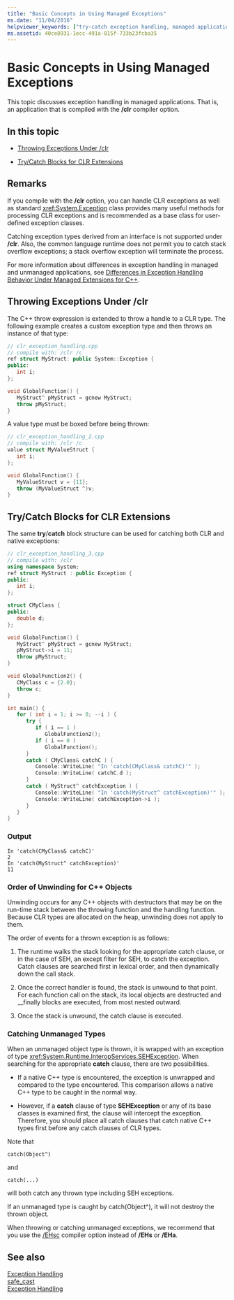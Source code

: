 ```yaml
---
title: "Basic Concepts in Using Managed Exceptions"
ms.date: "11/04/2016"
helpviewer_keywords: ["try-catch exception handling, managed applications", "__finally keyword, managed exceptions", "exceptions, managed", "try-catch exception handling", "catch blocks", "throwing exceptions, managed exceptions", "Visual C++, handling managed exceptions"]
ms.assetid: 40ce8931-1ecc-491a-815f-733b23fcba35
---
```

# Basic Concepts in Using Managed Exceptions

This topic discusses exception handling in managed applications. That is, an application that is compiled with the **/clr** compiler option.

## In this topic

- [Throwing Exceptions Under /clr](#vcconbasicconceptsinusingmanagedexceptionsanchor1)

- [Try/Catch Blocks for CLR Extensions](#vcconbasicconceptsinusingmanagedexceptionsanchor2)

## Remarks

If you compile with the **/clr** option, you can handle CLR exceptions as well as standard <xref:System.Exception> class provides many useful methods for processing CLR exceptions and is recommended as a base class for user-defined exception classes.

Catching exception types derived from an interface is not supported under **/clr**. Also, the common language runtime does not permit you to catch stack overflow exceptions; a stack overflow exception will terminate the process.

For more information about differences in exception handling in managed and unmanaged applications, see [Differences in Exception Handling Behavior Under Managed Extensions for C++](../dotnet/differences-in-exception-handling-behavior-under-clr.md).

## <a name="vcconbasicconceptsinusingmanagedexceptionsanchor1"></a> Throwing Exceptions Under /clr

The C++ throw expression is extended to throw a handle to a CLR type. The following example creates a custom exception type and then throws an instance of that type:

```cpp
// clr_exception_handling.cpp
// compile with: /clr /c
ref struct MyStruct: public System::Exception {
public:
   int i;
};

void GlobalFunction() {
   MyStruct^ pMyStruct = gcnew MyStruct;
   throw pMyStruct;
}
```

A value type must be boxed before being thrown:

```cpp
// clr_exception_handling_2.cpp
// compile with: /clr /c
value struct MyValueStruct {
   int i;
};

void GlobalFunction() {
   MyValueStruct v = {11};
   throw (MyValueStruct ^)v;
}
```

## <a name="vcconbasicconceptsinusingmanagedexceptionsanchor2"></a> Try/Catch Blocks for CLR Extensions

The same **try**/**catch** block structure can be used for catching both CLR and native exceptions:

```cpp
// clr_exception_handling_3.cpp
// compile with: /clr
using namespace System;
ref struct MyStruct : public Exception {
public:
   int i;
};

struct CMyClass {
public:
   double d;
};

void GlobalFunction() {
   MyStruct^ pMyStruct = gcnew MyStruct;
   pMyStruct->i = 11;
   throw pMyStruct;
}

void GlobalFunction2() {
   CMyClass c = {2.0};
   throw c;
}

int main() {
   for ( int i = 1; i >= 0; --i ) {
      try {
         if ( i == 1 )
            GlobalFunction2();
         if ( i == 0 )
            GlobalFunction();
      }
      catch ( CMyClass& catchC ) {
         Console::WriteLine( "In 'catch(CMyClass& catchC)'" );
         Console::WriteLine( catchC.d );
      }
      catch ( MyStruct^ catchException ) {
         Console::WriteLine( "In 'catch(MyStruct^ catchException)'" );
         Console::WriteLine( catchException->i );
      }
   }
}
```

### Output

```
In 'catch(CMyClass& catchC)'
2
In 'catch(MyStruct^ catchException)'
11
```

### Order of Unwinding for C++ Objects

Unwinding occurs for any C++ objects with destructors that may be on the run-time stack between the throwing function and the handling function. Because CLR types are allocated on the heap, unwinding does not apply to them.

The order of events for a thrown exception is as follows:

1. The runtime walks the stack looking for the appropriate catch clause, or in the case of SEH, an except filter for SEH, to catch the exception. Catch clauses are searched first in lexical order, and then dynamically down the call stack.

1. Once the correct handler is found, the stack is unwound to that point. For each function call on the stack, its local objects are destructed and __finally blocks are executed, from most nested outward.

1. Once the stack is unwound, the catch clause is executed.

### Catching Unmanaged Types

When an unmanaged object type is thrown, it is wrapped with an exception of type <xref:System.Runtime.InteropServices.SEHException>. When searching for the appropriate **catch** clause, there are two possibilities.

- If a native C++ type is encountered, the exception is unwrapped and compared to the type encountered. This comparison allows a native C++ type to be caught in the normal way.

- However, if a **catch** clause of type **SEHException** or any of its base classes is examined first, the clause will intercept the exception. Therefore, you should place all catch clauses that catch native C++ types first before any catch clauses of CLR types.

Note that

```
catch(Object^)
```

and

```
catch(...)
```

will both catch any thrown type including SEH exceptions.

If an unmanaged type is caught by catch(Object^), it will not destroy the thrown object.

When throwing or catching unmanaged exceptions, we recommend that you use the [/EHsc](../build/reference/eh-exception-handling-model.md) compiler option instead of **/EHs** or **/EHa**.

## See also

[Exception Handling](../extensions/exception-handling-cpp-component-extensions.md)<br/>
[safe_cast](../extensions/safe-cast-cpp-component-extensions.md)<br/>
[Exception Handling](../cpp/exception-handling-in-visual-cpp.md)
